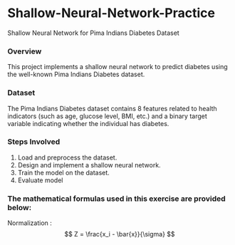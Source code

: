 # Shallow-Neural-Network-Practice
Shallow Neural Network for Pima Indians Diabetes Dataset

### Overview
This project implements a shallow neural network to predict diabetes using the well-known Pima Indians Diabetes dataset.

### Dataset
The Pima Indians Diabetes dataset contains 8 features related to health indicators (such as age, glucose level, BMI, etc.) and a binary target variable indicating whether the individual has diabetes.

### Steps Involved
1) Load and preprocess the dataset.
2) Design and implement a shallow neural network.
3) Train the model on the dataset.
4) Evaluate model

### The mathematical formulas used in this exercise are provided below:
Normalization :
$$ Z = \frac{x_i - \bar{x}}{\sigma} $$


